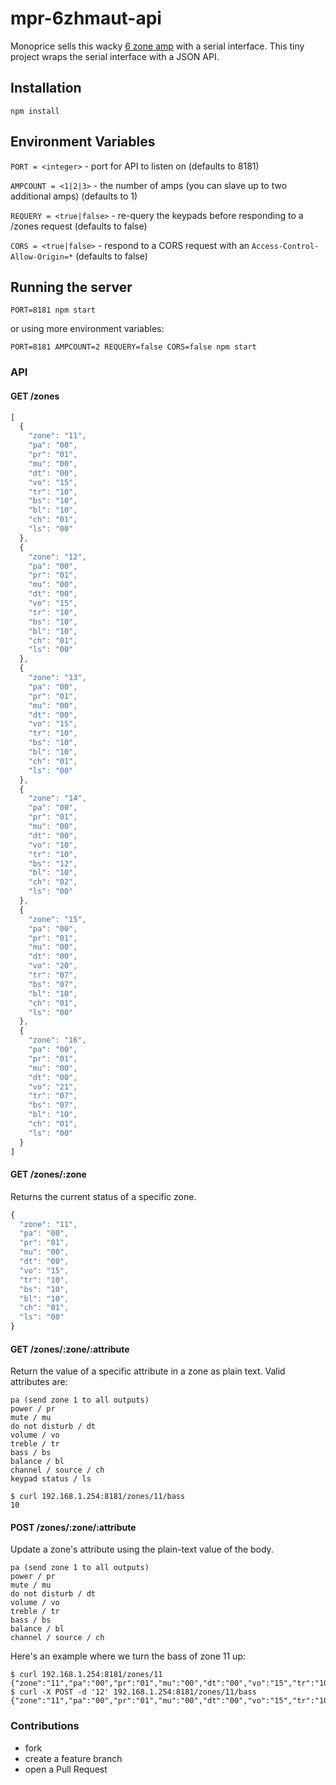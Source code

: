 # mpr-6zhmaut-api

Monoprice sells this wacky [6 zone amp](https://www.monoprice.com/product?p_id=10761) with a serial interface. This tiny project wraps the serial interface with a JSON API.

## Installation

    npm install

## Environment Variables

`PORT = <integer>` - port for API to listen on (defaults to 8181)

`AMPCOUNT = <1|2|3>` - the number of amps (you can slave up to two additional amps) (defaults to 1)

`REQUERY = <true|false>` - re-query the keypads before responding to a /zones request (defaults to false)

`CORS = <true|false>` - respond to a CORS request with an `Access-Control-Allow-Origin=*` (defaults to false)

## Running the server

    PORT=8181 npm start

or using more environment variables:

    PORT=8181 AMPCOUNT=2 REQUERY=false CORS=false npm start

### API

#### GET /zones

```js
[
  {
    "zone": "11",
    "pa": "00",
    "pr": "01",
    "mu": "00",
    "dt": "00",
    "vo": "15",
    "tr": "10",
    "bs": "10",
    "bl": "10",
    "ch": "01",
    "ls": "00"
  },
  {
    "zone": "12",
    "pa": "00",
    "pr": "01",
    "mu": "00",
    "dt": "00",
    "vo": "15",
    "tr": "10",
    "bs": "10",
    "bl": "10",
    "ch": "01",
    "ls": "00"
  },
  {
    "zone": "13",
    "pa": "00",
    "pr": "01",
    "mu": "00",
    "dt": "00",
    "vo": "15",
    "tr": "10",
    "bs": "10",
    "bl": "10",
    "ch": "01",
    "ls": "00"
  },
  {
    "zone": "14",
    "pa": "00",
    "pr": "01",
    "mu": "00",
    "dt": "00",
    "vo": "10",
    "tr": "10",
    "bs": "12",
    "bl": "10",
    "ch": "02",
    "ls": "00"
  },
  {
    "zone": "15",
    "pa": "00",
    "pr": "01",
    "mu": "00",
    "dt": "00",
    "vo": "20",
    "tr": "07",
    "bs": "07",
    "bl": "10",
    "ch": "01",
    "ls": "00"
  },
  {
    "zone": "16",
    "pa": "00",
    "pr": "01",
    "mu": "00",
    "dt": "00",
    "vo": "21",
    "tr": "07",
    "bs": "07",
    "bl": "10",
    "ch": "01",
    "ls": "00"
  }
]
```

#### GET /zones/:zone

Returns the current status of a specific zone.

```js
{
  "zone": "11",
  "pa": "00",
  "pr": "01",
  "mu": "00",
  "dt": "00",
  "vo": "15",
  "tr": "10",
  "bs": "10",
  "bl": "10",
  "ch": "01",
  "ls": "00"
}
```

#### GET /zones/:zone/:attribute

Return the value of a specific attribute in a zone as plain text.
Valid attributes are:

    pa (send zone 1 to all outputs)
    power / pr
    mute / mu
    do not disturb / dt
    volume / vo
    treble / tr
    bass / bs
    balance / bl
    channel / source / ch
    keypad status / ls

    $ curl 192.168.1.254:8181/zones/11/bass
    10

#### POST /zones/:zone/:attribute

Update a zone's attribute using the plain-text value of the body.

    pa (send zone 1 to all outputs)
    power / pr
    mute / mu
    do not disturb / dt
    volume / vo
    treble / tr
    bass / bs
    balance / bl
    channel / source / ch

Here's an example where we turn the bass of zone 11 up:

```
$ curl 192.168.1.254:8181/zones/11
{"zone":"11","pa":"00","pr":"01","mu":"00","dt":"00","vo":"15","tr":"10","bs":"10","bl":"10","ch":"01","ls":"00"}
$ curl -X POST -d '12' 192.168.1.254:8181/zones/11/bass
{"zone":"11","pa":"00","pr":"01","mu":"00","dt":"00","vo":"15","tr":"10","bs":"12","bl":"10","ch":"01","ls":"00"}
```

### Contributions

* fork
* create a feature branch
* open a Pull Request
